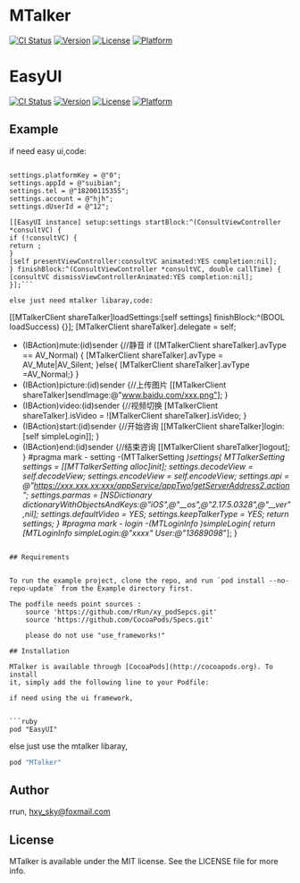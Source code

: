 # MTalker

[![CI Status](http://img.shields.io/travis/rrun/MTalker.svg?style=flat)](https://travis-ci.org/rrun/MTalker)
[![Version](https://img.shields.io/cocoapods/v/MTalker.svg?style=flat)](https://github.com/rRun/xy_podSepcs/MTalker)
[![License](https://img.shields.io/cocoapods/l/MTalker.svg?style=flat)](https://github.com/rRun/xy_podSepcs/MTalker)
[![Platform](https://img.shields.io/cocoapods/p/MTalker.svg?style=flat)](https://github.com/rRun/xy_podSepcs/MTalker)

# EasyUI

[![CI Status](http://img.shields.io/travis/rrun/MTalker.svg?style=flat)](https://travis-ci.org/rrun/MTalker)
[![Version](https://img.shields.io/cocoapods/v/MTalker.svg?style=flat)](https://github.com/rRun/xy_podSepcs/MTalker)
[![License](https://img.shields.io/cocoapods/l/MTalker.svg?style=flat)](https://github.com/rRun/xy_podSepcs/MTalker)
[![Platform](https://img.shields.io/cocoapods/p/MTalker.svg?style=flat)](https://github.com/rRun/xy_podSepcs/MTalker)


## Example
if need easy ui,code:
```EasyUISettings *settings = [[EasyUISettings alloc]init];

settings.platformKey = @"0";
settings.appId = @"suibian";
settings.tel = @"18200115355";
settings.account = @"hjh";
settings.dUserId = @"12";

[[EasyUI instance] setup:settings startBlock:^(ConsultViewController *consultVC) {
if (!consultVC) {
return ;
}
[self presentViewController:consultVC animated:YES completion:nil];
} finishBlock:^(ConsultViewController *consultVC, double callTime) {
[consultVC dismissViewControllerAnimated:YES completion:nil];
}];```

else just need mtalker libaray,code:

```
[[MTalkerClient shareTalker]loadSettings:[self settings] finishBlock:^(BOOL loadSuccess) {}];
[MTalkerClient shareTalker].delegate = self;

- (IBAction)mute:(id)sender {//静音
if ([MTalkerClient shareTalker].avType == AV_Normal) {
[MTalkerClient shareTalker].avType = AV_Mute|AV_Silent;
}else{
[MTalkerClient shareTalker].avType =AV_Normal;}
}
- (IBAction)picture:(id)sender {//上传图片
[[MTalkerClient shareTalker]sendImage:@"www.baidu.com/xxx.png"];
}
- (IBAction)video:(id)sender {//视频切换
[MTalkerClient shareTalker].isVideo = ![MTalkerClient shareTalker].isVideo;
}
- (IBAction)start:(id)sender {//开始咨询
[[MTalkerClient shareTalker]login:[self simpleLogin]];
}
- (IBAction)end:(id)sender {//结束咨询
[[MTalkerClient shareTalker]logout];
}
#pragma mark - setting
-(MTTalkerSetting *)settings{
MTTalkerSetting *settings = [[MTTalkerSetting alloc]init];
settings.decodeView = self.decodeView;
settings.encodeView = self.encodeView;
settings.api = @"https://xxx.xxx.xx:xxx/appService/appTwo!getServerAddress2.action";
settings.parmas = [NSDictionary dictionaryWithObjectsAndKeys:@"iOS",@"__os",@"2.17.5.0328",@"__ver",nil];
settings.defaultVideo = YES;
settings.keepTalkerType = YES;
return settings;
} 
#pragma mark - login
-(MTLoginInfo *)simpleLogin{
return [MTLoginInfo simpleLogin:@"xxxx" User:@"13689098***"];
}
```

## Requirements


To run the example project, clone the repo, and run `pod install --no-repo-update` from the Example directory first.

The podfile needs point sources :
    source 'https://github.com/rRun/xy_podSepcs.git'
    source 'https://github.com/CocoaPods/Specs.git'
    
    please do not use "use_frameworks!"

## Installation

MTalker is available through [CocoaPods](http://cocoapods.org). To install
it, simply add the following line to your Podfile:

if need using the ui framework,


```ruby
pod "EasyUI" 
```
else just use the mtalker libaray,

```ruby
pod "MTalker" 
```

## Author

rrun, hxy_sky@foxmail.com

## License

MTalker is available under the MIT license. See the LICENSE file for more info.
